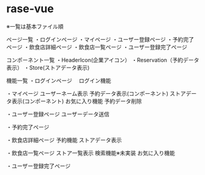 # rase-vue


※一覧は基本ファイル順

ページ一覧
・ログインページ
・マイページ
・ユーザー登録ページ
・予約完了ページ
・飲食店詳細ページ
・飲食店一覧ページ
・ユーザー登録完了ページ



コンポーネント一覧
・HeaderIcon(企業アイコン）
・Reservation（予約データ表示）
・Store(ストアデータ表示)



機能一覧
・ログインページ
　ログイン機能

・マイページ
  ユーザーネーム表示
  予約データ表示(コンポーネント)
  ストアデータ表示(コンポーネント)
  お気に入り機能
  予約データ削除

・ユーザー登録ページ
  ユーザーデータ送信

・予約完了ページ

・飲食店詳細ページ
  予約機能
  ストアデータ表示

・飲食店一覧ページ
  ストア一覧表示
  検索機能※未実装
  お気に入り機能

・ユーザー登録完了ページ